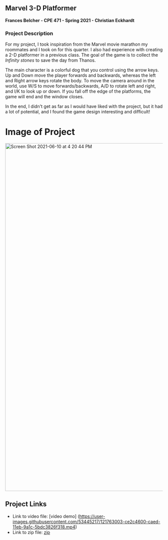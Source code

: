 ## Marvel 3-D Platformer 

**Frances Belcher - CPE 471 - Spring 2021 - Christian Eckhardt**


### Project Description

For my project, I took inspiration from the Marvel movie marathon my roommates and I took on for this quarter. I also had experience with creating a 2-D platformer in a previous class. The goal of the game is to collect the _Infinity stones_ to save the day from Thanos. 

The main character is a colorful dog that you control using the arrow keys. Up and Down move the player forwards and backwards, whereas the left and Right arrow keys rotate the body. To move the camera around in the world, use W/S to move forwards/backwards, A/D to rotate left and right, and I/K to look up or down. If you fall off the edge of the platforms, the game will end and the window closes.

In the end, I didn't get as far as I would have liked with the project, but it had a lot of potential, and I found the game design interesting and difficult!

# Image of Project
<img width="1109" alt="Screen Shot 2021-06-10 at 4 20 44 PM" src="https://user-images.githubusercontent.com/53445217/121762454-e64e9600-caea-11eb-8ca1-0031f7b74e55.png">


## Project Links
- Link to video file: [video demo]
(https://user-images.githubusercontent.com/53445217/121763003-ce2c4600-caed-11eb-9a1c-5bdc3826f318.mp4)
- Link to zip file: [zip](https://github.com/fbelcher/CPE471final/files/6641544/Frances-Belcher-final.zip)




